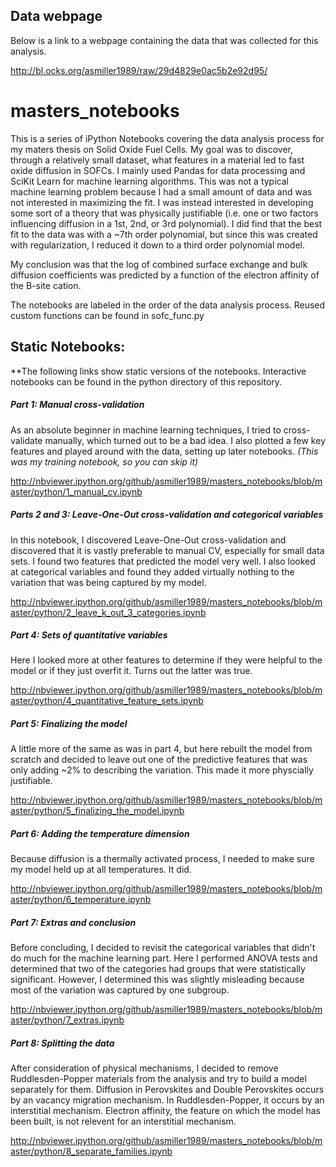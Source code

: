 ## Data webpage

Below is a link to a webpage containing the data that was collected for this analysis.

http://bl.ocks.org/asmiller1989/raw/29d4829e0ac5b2e92d95/


# masters_notebooks
This is a series of iPython Notebooks covering the data analysis process for my maters thesis on Solid Oxide Fuel Cells. My goal was to discover, through a relatively small dataset, what features in a material led to fast oxide diffusion in SOFCs. I mainly used Pandas for data processing and SciKit Learn for machine learning algorithms. This was not a typical machine learning problem because I had a small amount of data and was not interested in maximizing the fit. I was instead interested in developing some sort of a theory that was physically justifiable (i.e. one or two factors influencing diffusion in a 1st, 2nd, or 3rd polynomial). I did find that the best fit to the data was with a ~7th order polynomial, but since this was created with regularization, I reduced it down to a third order polynomial model.

My conclusion was that the log of combined surface exchange and bulk diffusion coefficients was predicted by a function of the electron affinity of the B-site cation.

The notebooks are labeled in the order of the data analysis process. Reused custom functions can be found in sofc_func.py

## Static Notebooks:
**The following links show static versions of the notebooks. Interactive notebooks can be found in the python directory of this repository.

##### Part 1: Manual cross-validation
As an absolute beginner in machine learning techniques, I tried to cross-validate manually, which turned out to be a bad idea. I also plotted a few key features and played around with the data, setting up later notebooks. *(This was my training notebook, so you can skip it)*

http://nbviewer.ipython.org/github/asmiller1989/masters_notebooks/blob/master/python/1_manual_cv.ipynb

##### Parts 2 and 3: Leave-One-Out cross-validation and categorical variables
In this notebook, I discovered Leave-One-Out cross-validation and discovered that it is vastly preferable to manual CV, especially for small data sets. I found two features that predicted the model very well. I also looked at categorical variables and found they added virtually nothing to the variation that was being captured by my model. 

http://nbviewer.ipython.org/github/asmiller1989/masters_notebooks/blob/master/python/2_leave_k_out_3_categories.ipynb

##### Part 4: Sets of quantitative variables
Here I looked more at other features to determine if they were helpful to the model or if they just overfit it. Turns out the latter was true.

http://nbviewer.ipython.org/github/asmiller1989/masters_notebooks/blob/master/python/4_quantitative_feature_sets.ipynb

##### Part 5: Finalizing the model
A little more of the same as was in part 4, but here rebuilt the model from scratch and decided to leave out one of the predictive features that was only adding ~2% to describing the variation. This made it more physcially justifiable.

http://nbviewer.ipython.org/github/asmiller1989/masters_notebooks/blob/master/python/5_finalizing_the_model.ipynb

##### Part 6: Adding the temperature dimension
Because diffusion is a thermally activated process, I needed to make sure my model held up at all temperatures. It did.

http://nbviewer.ipython.org/github/asmiller1989/masters_notebooks/blob/master/python/6_temperature.ipynb

##### Part 7: Extras and conclusion
Before concluding, I decided to revisit the categorical variables that didn't do much for the machine learning part. Here I performed ANOVA tests and determined that two of the categories had groups that were statistically significant. However, I determined this was slightly misleading because most of the variation was captured by one subgroup. 

http://nbviewer.ipython.org/github/asmiller1989/masters_notebooks/blob/master/python/7_extras.ipynb

##### Part 8: Splitting the data
After consideration of physical mechanisms, I decided to remove Ruddlesden-Popper materials from the analysis and try to build a model separately for them. Diffusion in Perovskites and Double Perovskites occurs by an vacancy migration mechanism. In Ruddlesden-Popper, it occurs by an interstitial mechanism. Electron affinity, the feature on which the model has been built, is not relevent for an interstitial mechanism.

http://nbviewer.ipython.org/github/asmiller1989/masters_notebooks/blob/master/python/8_separate_families.ipynb
